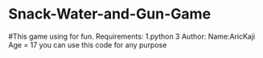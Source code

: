 # Snack-Water-and-Gun-Game 
#This game using for fun.
Requirements:
1.python 3
Author:
Name:AricKaji
Age = 17
you can use this code for any purpose
